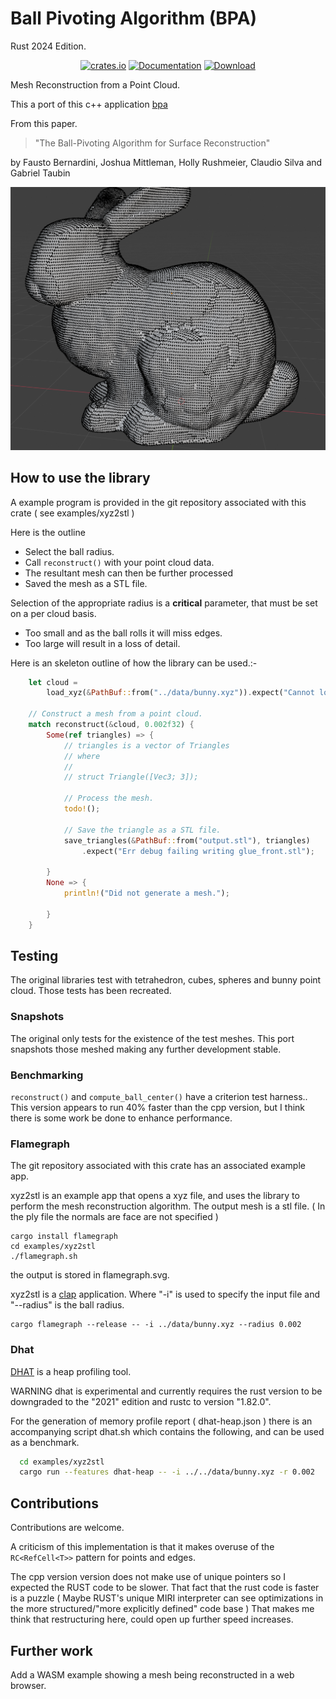 # Ball Pivoting Algorithm (BPA)

Rust 2024 Edition.

<div align="center">

<a href="https://crates.io/crates/bpa_rs"><img alt="crates.io" src="https://img.shields.io/crates/v/bpa_rs.svg"/></a>
<a href="https://docs.rs/bpa_rs" rel="nofollow noopener noreferrer"><img src="https://docs.rs/bpa_rs/badge.svg" alt="Documentation"></a>
<a href="https://crates.io/crates/bpa"><img src="https://img.shields.io/crates/d/bpa_rs.svg" alt="Download" /></a>

</div>

Mesh Reconstruction from a Point Cloud.

This a port of this c++ application [bpa](<https://github.com/bernhardmgruber/bpa>)

From this paper.

> "The Ball-Pivoting Algorithm for Surface Reconstruction"

by Fausto Bernardini, Joshua Mittleman, Holly Rushmeier, Claudio Silva and Gabriel Taubin

![bunny](https://github.com/martinfrances107/bpa_rs/blob/main/images/Reconstructed.png?raw=true")

## How to use the library

A example program is provided in the git repository associated with this crate ( see examples/xyz2stl )

Here is the outline

* Select the ball radius.
* Call `reconstruct()` with your point cloud data.
* The resultant mesh can then be further processed
* Saved the mesh as a STL file.

Selection of the appropriate radius is a **critical** parameter, that must be set on a per cloud basis.

* Too small and as the ball rolls it will miss edges.
* Too large will result in a loss of detail.

Here is an skeleton outline of how the library can be used.:-

```rust
    let cloud =
        load_xyz(&PathBuf::from("../data/bunny.xyz")).expect("Cannot load bunny");

    // Construct a mesh from a point cloud.
    match reconstruct(&cloud, 0.002f32) {
        Some(ref triangles) => {
            // triangles is a vector of Triangles
            // where
            //
            // struct Triangle([Vec3; 3]);

            // Process the mesh.
            todo!();

            // Save the triangle as a STL file.
            save_triangles(&PathBuf::from("output.stl"), triangles)
                .expect("Err debug failing writing glue_front.stl");

        }
        None => {
            println!("Did not generate a mesh.");

        }
    }
```

## Testing

The original libraries test with  tetrahedron, cubes, spheres and bunny point cloud. Those tests has been recreated.

### Snapshots

The original only tests for the existence of the test meshes. This port snapshots those meshed making any
further development stable.

### Benchmarking

`reconstruct()` and `compute_ball_center()` have a criterion test harness..
This version appears to run 40% faster than the cpp version, but I think there is some work be done to enhance performance.

### Flamegraph

The git repository associated with this crate has an associated example app.

xyz2stl is an example app that opens a xyz file, and uses the library to perform the mesh reconstruction algorithm. The output mesh is a stl file. ( In the ply file the normals are face are not specified  )

```/usr/bin/bash
cargo install flamegraph
cd examples/xyz2stl
./flamegraph.sh
```

the output is stored in flamegraph.svg.

xyz2stl is a [clap](<https://crates.io/crates/clap>) application. Where "-i" is used to specify the input file
and "--radius" is the ball radius.

```/usr/bin/bash
cargo flamegraph --release -- -i ../data/bunny.xyz --radius 0.002
```

### Dhat

[DHAT](https://crates.io/crates/dhat) is a heap profiling tool.

WARNING dhat is experimental and currently requires the rust version to be downgraded to the "2021" edition and rustc to version "1.82.0".

 For the generation of memory profile report ( dhat-heap.json ) there is an accompanying script dhat.sh which contains the following, and can be used as a benchmark.

```bash
  cd examples/xyz2stl
  cargo run --features dhat-heap -- -i ../../data/bunny.xyz -r 0.002
```

## Contributions

Contributions are welcome.

A criticism of this implementation is that it makes overuse of the `RC<RefCell<T>>` pattern for points and edges.

The cpp version version does not make use of unique pointers so I expected the RUST code to be slower.
That fact that the rust code is faster is a puzzle
( Maybe RUST's unique MIRI interpreter can see optimizations in the more structured/"more explicitly defined" code base )
That makes me think that restructuring here, could open up further speed increases.

## Further work

Add a WASM example showing a mesh being reconstructed in a web browser.
